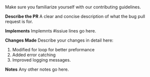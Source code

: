 Make sure you familiarize yourself with our contributing guidelines.

**Describe the PR**
A clear and concise description of what the bug pull request is for.

**Implements**
Implemnts #issiue lines go here.

**Changes Made**
Describe your changes in detail here:
1. Modified for loop for better preformance
2. Added error catching
3. Improved logging messages.

**Notes**
Any other notes go here.
